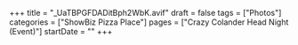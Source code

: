 +++
title = "_UaTBPGFDADitBph2WbK.avif"
draft = false
tags = ["Photos"]
categories = ["ShowBiz Pizza Place"]
pages = ["Crazy Colander Head Night (Event)"]
startDate = ""
+++
